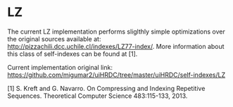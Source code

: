 # LZ
The current LZ implementation performs sliglthly simple optimizations over the
original sources available at: http://pizzachili.dcc.uchile.cl/indexes/LZ77-index/.
More information about this class of self-indexes can be found at [1].

Current implementation original link: https://github.com/migumar2/uiHRDC/tree/master/uiHRDC/self-indexes/LZ

[1] S. Kreft and G. Navarro. On Compressing and Indexing Repetitive Sequences. Theoretical Computer Science 483:115-133, 2013.